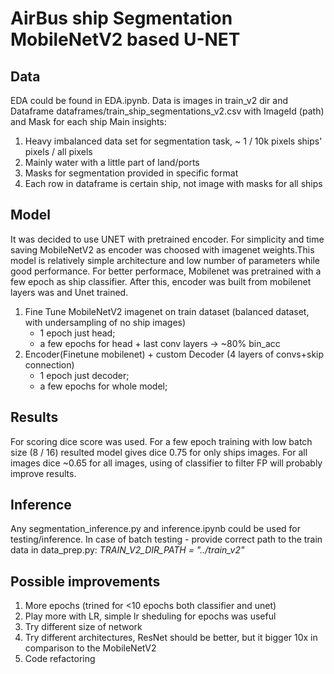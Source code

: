# AirBus ship Segmentation MobileNetV2 based U-NET

## Data
EDA could be found in EDA.ipynb. Data is images in train_v2 dir and Dataframe dataframes/train_ship_segmentations_v2.csv with ImageId (path) and Mask for each ship
Main insights:
1. Heavy imbalanced data set for segmentation task, ~ 1 / 10k pixels ships' pixels / all pixels
2. Mainly water with a little part of land/ports
3. Masks for segmentation provided in specific format
4. Each row in dataframe is certain ship, not image with masks for all ships

## Model
It was decided to use UNET with pretrained encoder. For simplicity and time saving MobileNetV2 as encoder was choosed with imagenet weights.This model is relatively simple architecture and low number of parameters while good performance. 
For better performace, Mobilenet was pretrained with a few epoch as ship classifier. After this, encoder was built from mobilenet layers was and Unet trained.
1. Fine Tune MobileNetV2 imagenet on train dataset (balanced dataset, with undersampling of no ship images)
   - 1 epoch just head;
   - a few epochs for head + last conv layers -> ~80% bin_acc
2. Encoder(Finetune mobilenet) + custom Decoder (4 layers of convs+skip connection)
   - 1 epoch just decoder;
   - a few epochs for whole model;

## Results
For scoring dice score was used. For a few epoch training with low batch size (8 / 16) resulted model gives dice 0.75 for only ships images. For all images dice ~0.65 for all images, using of classifier to filter FP will probably improve results.

## Inference
Any segmentation_inference.py and inference.ipynb could be used for testing/inference. In case of batch testing - provide correct path to the train data in data_prep.py: _TRAIN_V2_DIR_PATH = "../train_v2"_

## Possible improvements
1. More epochs (trined for <10 epochs both classifier and unet)
2. Play more with LR, simple lr sheduling for epochs was useful
3. Try different size of network
4. Try different architectures, ResNet should be better, but it bigger 10x in comparison to the MobileNetV2
5. Code refactoring

